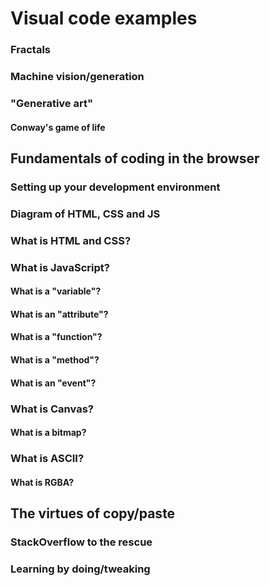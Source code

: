 

# Visual code examples

### Fractals

### Machine vision/generation

### "Generative art"

#### Conway's game of life

## Fundamentals of coding in the browser

### Setting up your development environment

### Diagram of HTML, CSS and JS

### What is HTML and CSS?

### What is JavaScript?

#### What is a "variable"?

#### What is an "attribute"?

#### What is a "function"?

#### What is a "method"?

#### What is an "event"?

### What is Canvas?

#### What is a bitmap?

### What is ASCII?

#### What is RGBA?

## The virtues of copy/paste

### StackOverflow to the rescue

### Learning by doing/tweaking



